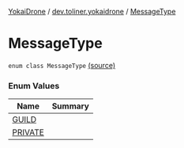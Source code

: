 [YokaiDrone](../../index.md) / [dev.toliner.yokaidrone](../index.md) / [MessageType](./index.md)

# MessageType

`enum class MessageType` [(source)](https://github.com/toliner/YokaiDrone/tree/master/src/main/kotlin/dev/toliner/yokaidrone/MessageType.kt#L10)

### Enum Values

| Name | Summary |
|---|---|
| [GUILD](-g-u-i-l-d.md) |  |
| [PRIVATE](-p-r-i-v-a-t-e.md) |  |
